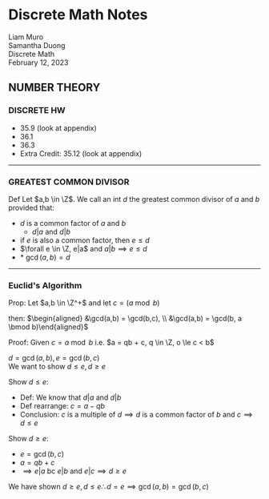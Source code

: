 # Discrete Math Notes

Liam Muro \
Samantha Duong \
Discrete Math \
February 12, 2023

## NUMBER THEORY

### DISCRETE HW

- 35.9 (look at appendix)
- 36.1
- 36.3
- Extra Credit: 35.12 (look at appendix)

---

### GREATEST COMMON DIVISOR

Def Let $a,b \in \Z$. We call an int $d$ the greatest common divisor of $a$ and $b$ provided that:

- $d$ is a common factor of $a$ and $b$
  - $d|a$ and $d|b$
- if $e$ is also a common factor, then $e \le d$
- $\forall e \in \Z, e|a$ and $a|b \implies e \le d$
- \* $\gcd(a,b) = d$

---

### Euclid's Algorithm

Prop: Let $a,b \in \Z^+$ and let $c = (a \bmod b)$

then:
$\begin{aligned} &\gcd(a,b) = \gcd(b,c), \\
&\gcd(a,b) = \gcd(b, a \bmod b)\end{aligned}$

Proof: Given $c = a \bmod b$ i.e. $a = qb + c, q \in \Z, o \le c < b$

$d = \gcd(a,b), e = \gcd(b,c)$ \
We want to show $d \le e, d \ge e$

Show $d \le e$:

- Def: We know that $d|a$ and $d|b$
- Def rearrange: $c = a-qb$
- Conclusion: $c$ is a multiple of $d \implies d$ is a common factor of $b$ and $c \implies d \le e$

Show $d \ge e$:

- $e = \gcd(b,c)$
- $a = qb + c$
- $\implies e|a$ bc $e|b$ and $e|c \implies d \ge e$

We have shown $d \ge e, d \le e \therefore d = e \implies \gcd(a,b) = \gcd(b,c)$
